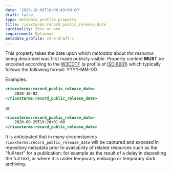 ```yaml
---
date: '2020-10-08T10:00:43+00:00'
draft: false
type: metadata_profile_property
title: rioxxterms:record_public_release_date
cardinality: Zero or one
requirement: Optional
metadata_profile: v3-0-draft-1
---
```

This property takes the date upon which *metadata* about *the resource* being described was first made publicly visible. Property content **MUST** be encoded according to the [W3CDTF](https://www.w3.org/TR/NOTE-datetime) (a profile of [ISO 8601](https://www.iso.org/standard/40874.html)) which typically follows the following format: YYYY-MM-DD.

Examples:
```xml
<rioxxterms:record_public_release_date>
    2020-10-02
</rioxxterms:record_public_release_date>
```

or

```xml
<rioxxterms:record_public_release_date>
    2020-09-29T19:20+01:00
</rioxxterms:record_public_release_date>
```


It is anticipated that in many circumstances `rioxxterms:record_public_release_date` will be captured and exposed in repository metadata prior to availability of related resources such as the "full text" for a publication; for example as the result of a delay in depositing the full text, or where it is under temporary embargo or temporary dark archiving. 

